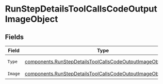 # RunStepDetailsToolCallsCodeOutputImageObject


## Fields

| Field                                                                                                                                        | Type                                                                                                                                         | Required                                                                                                                                     | Description                                                                                                                                  |
| -------------------------------------------------------------------------------------------------------------------------------------------- | -------------------------------------------------------------------------------------------------------------------------------------------- | -------------------------------------------------------------------------------------------------------------------------------------------- | -------------------------------------------------------------------------------------------------------------------------------------------- |
| `Type`                                                                                                                                       | [components.RunStepDetailsToolCallsCodeOutputImageObjectType](../../models/components/runstepdetailstoolcallscodeoutputimageobjecttype.md)   | :heavy_check_mark:                                                                                                                           | Always `image`.                                                                                                                              |
| `Image`                                                                                                                                      | [components.RunStepDetailsToolCallsCodeOutputImageObjectImage](../../models/components/runstepdetailstoolcallscodeoutputimageobjectimage.md) | :heavy_check_mark:                                                                                                                           | N/A                                                                                                                                          |